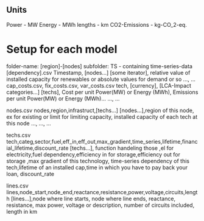 ## Units ##
Power - MW
Energy - MWh
lengths - km
CO2-Emissions - kg-CO_2-eq.

# Setup for each model #
folder-name: [region]-[nodes]
subfolder: TS - containing time-series-data
  [dependency].csv
    Timestamp, [nodes...]
    [some iterator], relative value of installed capacity for renewables or absolute values for demand or so
    ..., ...
cap_costs.csv, fix_costs.csv, var_costs.csv
  tech, [currency], [LCA-Impact categories...]
  [techs], Cost per unit Power(MW) or Energy (MWh), Emissions per unit Power(MW) or Energy (MWh)...
  ..., ...

nodes.csv
  nodes,region,infrastruct,[techs...]
  [nodes...],region of this node, ex for existing or limit for limiting capacity, installed capacity of each tech at this node
  ..., ..., ...

techs.csv
tech,categ,sector,fuel,eff_in,eff_out,max_gradient,time_series,lifetime,financial_lifetime,discount_rate
[techs...], function handeling those ,el for electricity,fuel dependency,efficiency in for storage,efficiency out for storage ,max gradient of this technology, time-series dependency of this tech,lifetime of an installed cap,time in which you have to pay back your loan, discount_rate

lines.csv
lines,node_start,node_end,reactance,resistance,power,voltage,circuits,length
[lines...],node where line starts, node where line ends, reactance, resistance, max power, voltage or description, number of circuits included, length in km

